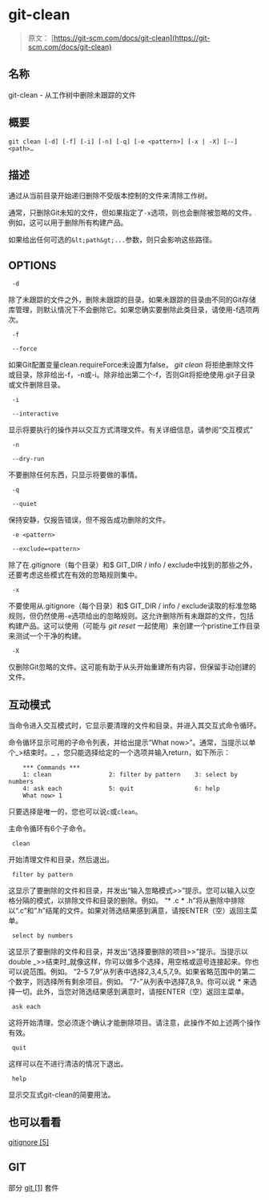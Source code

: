 # git-clean

> 原文： [https://git-scm.com/docs/git-clean](https://git-scm.com/docs/git-clean)

## 名称

git-clean - 从工作树中删除未跟踪的文件

## 概要

```
git clean [-d] [-f] [-i] [-n] [-q] [-e <pattern>] [-x | -X] [--] <path>…​
```

## 描述

通过从当前目录开始递归删除不受版本控制的文件来清除工作树。

通常，只删除Git未知的文件，但如果指定了`-x`选项，则也会删除被忽略的文件。例如，这可以用于删除所有构建产品。

如果给出任何可选的`&lt;path&gt;...`参数，则只会影响这些路径。

## OPTIONS

```
 -d 
```

除了未跟踪的文件之外，删除未跟踪的目录。如果未跟踪的目录由不同的Git存储库管理，则默认情况下不会删除它。如果您确实要删除此类目录，请使用-f选项两次。

```
 -f 
```

```
 --force 
```

如果Git配置变量clean.requireForce未设置为false， _git clean_ 将拒绝删除文件或目录，除非给出-f，-n或-i。除非给出第二个-f，否则Git将拒绝使用.git子目录或文件删除目录。

```
 -i 
```

```
 --interactive 
```

显示将要执行的操作并以交互方式清理文件。有关详细信息，请参阅“交互模式”

```
 -n 
```

```
 --dry-run 
```

不要删除任何东西，只显示将要做的事情。

```
 -q 
```

```
 --quiet 
```

保持安静，仅报告错误，但不报告成功删除的文件。

```
 -e <pattern> 
```

```
 --exclude=<pattern> 
```

除了在.gitignore（每个目录）和$ GIT_DIR / info / exclude中找到的那些之外，还要考虑这些模式在有效的忽略规则集中。

```
 -x 
```

不要使用从.gitignore（每个目录）和$ GIT_DIR / info / exclude读取的标准忽略规则，但仍然使用`-e`选项给出的忽略规则。这允许删除所有未跟踪的文件，包括构建产品。这可以使用（可能与 _git reset_ 一起使用）来创建一个pristine工作目录来测试一个干净的构建。

```
 -X 
```

仅删除Git忽略的文件。这可能有助于从头开始重建所有内容，但保留手动创建的文件。

## 互动模式

当命令进入交互模式时，它显示要清理的文件和目录，并进入其交互式命令循环。

命令循环显示可用的子命令列表，并给出提示“What now&gt;”。通常，当提示以单个_&gt;结束时。_ ，您只能选择给定的一个选项并输入return，如下所示：

```
    *** Commands ***
	1: clean                2: filter by pattern    3: select by numbers
	4: ask each             5: quit                 6: help
    What now> 1
```

只要选择是唯一的，您也可以说`c`或`clean`。

主命令循环有6个子命令。

```
 clean 
```

开始清理文件和目录，然后退出。

```
 filter by pattern 
```

这显示了要删除的文件和目录，并发出“输入忽略模式&gt;&gt;”提示。您可以输入以空格分隔的模式，以排除文件和目录的删除。例如。 “* .c * .h”将从删除中排除以“.c”和“.h”结尾的文件。如果对筛选结果感到满意，请按ENTER（空）返回主菜单。

```
 select by numbers 
```

这显示了要删除的文件和目录，并发出“选择要删除的项目&gt;&gt;”提示。当提示以double _&gt;&gt;结束时_就像这样，你可以做多个选择，用空格或逗号连接起来。你也可以说范围。例如。 “2-5 7,9”从列表中选择2,3,4,5,7,9。如果省略范围中的第二个数字，则选择所有剩余项目。例如。 “7-”从列表中选择7,8,9。你可以说 _*_ 来选择一切。此外，当您对筛选结果感到满意时，请按ENTER（空）返回主菜单。

```
 ask each 
```

这将开始清理，您必须逐个确认才能删除项目。请注意，此操作不如上述两个操作有效。

```
 quit 
```

这样可以在不进行清洁的情况下退出。

```
 help 
```

显示交互式git-clean的简要用法。

## 也可以看看

[gitignore [5]](https://git-scm.com/docs/gitignore)

## GIT

部分 [git [1]](https://git-scm.com/docs/git) 套件